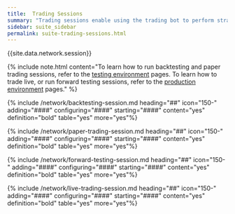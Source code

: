 ```yaml
---
title:  Trading Sessions
summary: "Trading sessions enable using the trading bot to perform strategy tests, simulations, and live trading."
sidebar: suite_sidebar
permalink: suite-trading-sessions.html
---
```


{{site.data.network.session}}

{% include note.html content="To learn how to run backtesting and paper trading sessions, refer to the [testing environment](suite-testing-environment.html) pages. To learn how to trade live, or run forward testing sessions, refer to the [production environment](suite-production-environment.html) pages." %}

{% include /network/backtesting-session.md heading="##" icon="150-" adding="####" configuring="####" starting="####" content="yes" definition="bold" table="yes" more="yes"%}

{% include /network/paper-trading-session.md heading="##" icon="150-" adding="####" configuring="####" starting="####" content="yes" definition="bold" table="yes" more="yes"%}

{% include /network/forward-testing-session.md heading="##" icon="150-" adding="####" configuring="####" starting="####" content="yes" definition="bold" table="yes" more="yes"%}

{% include /network/live-trading-session.md heading="##" icon="150-" adding="####" configuring="####" starting="####" content="yes" definition="bold" table="yes" more="yes"%}